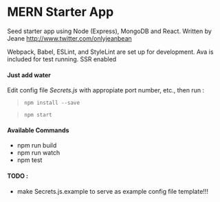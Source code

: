 # MERN Starter App

Seed starter app using Node (Express), MongoDB and React.  Written by Jeane <http://www.twitter.com/onlyjeanbean>

Webpack, Babel, ESLint, and StyleLint are set up for development. Ava is included for test running. SSR enabled

#### Just add water
 Edit config file *Secrets.js* with appropiate port number, etc., then run :
> ```npm install --save```

> ```npm start``` 

#### Available Commands
* npm run build 
* npm run watch 
* npm test

#### TODO :
* make Secrets.js.example to serve as example config file template!!!
